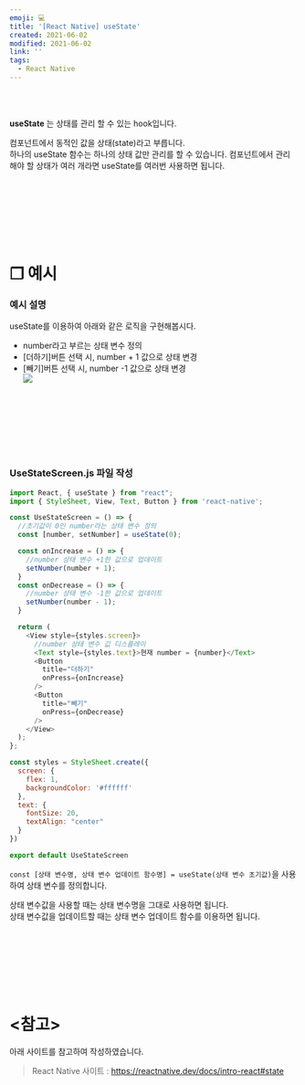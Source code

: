 ```yaml
---
emoji: 💻
title: '[React Native] useState'
created: 2021-06-02
modified: 2021-06-02
link: ''
tags:
  - React Native
---
```

<br></br>





**<Highlight>useState</Highlight>** 는 상태를 관리 할 수 있는 hook입니다.  

컴포넌트에서 동적인 값을 <Underline>상태(state)</Underline>라고 부릅니다.  
하나의 useState 함수는 하나의 상태 값만 관리를 할 수 있습니다. 컴포넌트에서 관리해야 할 상태가 여러 개라면 useState를 여러번 사용하면 됩니다.
<br></br><br></br><br></br><br></br>





# **❐ 예시**
### 예시 설명
useState를 이용하여 아래와 같은 로직을 구현해봅시다.
- number라고 부르는 상태 변수 정의
- [더하기]버튼 선택 시, number + 1 값으로 상태 변경
- [빼기]버튼 선택 시, number -1 값으로 상태 변경  
![](/assets/react-native-usestate.png)
<br></br><br></br><br></br><br></br>





### UseStateScreen.js 파일 작성
```javascript
import React, { useState } from "react";
import { StyleSheet, View, Text, Button } from 'react-native';

const UseStateScreen = () => {
  //초기값이 0인 number라는 상태 변수 정의
  const [number, setNumber] = useState(0);

  const onIncrease = () => {
    //number 상태 변수 +1한 값으로 업데이트
    setNumber(number + 1);
  }
  const onDecrease = () => {
    //number 상태 변수 -1한 값으로 업데이트
    setNumber(number - 1);
  }

  return (
    <View style={styles.screen}>
      //number 상태 변수 값 디스플레이
      <Text style={styles.text}>현재 number = {number}</Text>
      <Button
        title="더하기"
        onPress={onIncrease}
      />
      <Button
        title="빼기"
        onPress={onDecrease}
      />
    </View>
  );
};

const styles = StyleSheet.create({
  screen: {
    flex: 1,
    backgroundColor: '#ffffff'
  },
  text: {
    fontSize: 20,
    textAlign: "center"
  }
})

export default UseStateScreen
```
`const [상태 변수명, 상태 변수 업데이트 함수명] = useState(상태 변수 초기값)`을 사용하여 상태 변수를 정의합니다.

상태 변수값을 사용할 때는 상태 변수명을 그대로 사용하면 됩니다.  
상태 변수값을 업데이트할 때는 상태 변수 업데이트 함수를 이용하면 됩니다.
<br></br><br></br><br></br><br></br>





# **<참고>**
아래 사이트를 참고하여 작성하였습니다.
> React Native 사이트 : https://reactnative.dev/docs/intro-react#state

<br></br><br></br>